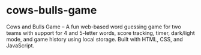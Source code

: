 # cows-bulls-game
 Cows and Bulls Game – A fun web-based word guessing game for two teams with support for 4 and 5-letter words, score tracking, timer, dark/light mode, and game history using local storage. Built with HTML, CSS, and JavaScript.
